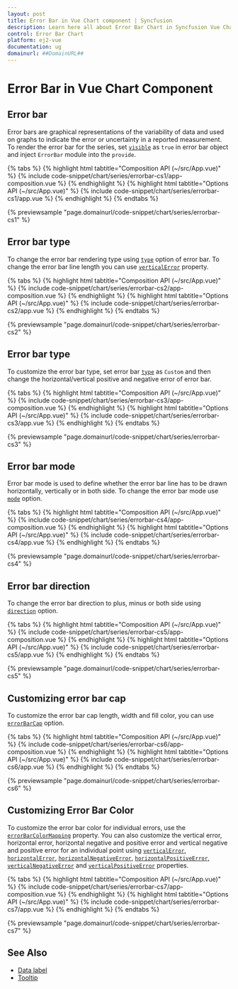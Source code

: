 ```yaml
---
layout: post
title: Error Bar in Vue Chart component | Syncfusion
description: Learn here all about Error Bar Chart in Syncfusion Vue Chart component of Syncfusion Essential JS 2 and more.
control: Error Bar Chart
platform: ej2-vue
documentation: ug
domainurl: ##DomainURL##
---
```


# Error Bar in Vue Chart Component

## Error bar

Error bars are graphical representations of the variability of data and used on graphs to indicate the error or uncertainty in a reported measurement. To render the error bar for the series, set [`visible`](https://ej2.syncfusion.com/vue/documentation/api/chart/series/#visible) as `true` in error bar object and inject `ErrorBar` module into the `provide`.

{% tabs %}
{% highlight html tabtitle="Composition API (~/src/App.vue)" %}
{% include code-snippet/chart/series/errorbar-cs1/app-composition.vue %}
{% endhighlight %}
{% highlight html tabtitle="Options API (~/src/App.vue)" %}
{% include code-snippet/chart/series/errorbar-cs1/app.vue %}
{% endhighlight %}
{% endtabs %}
        
{% previewsample "page.domainurl/code-snippet/chart/series/errorbar-cs1" %}

## Error bar type

To change the error bar rendering type using [`type`](https://ej2.syncfusion.com/vue/documentation/api/chart/series/#visible) option of error bar. To change the error bar line length you can use [`verticalError`](https://ej2.syncfusion.com/vue/documentation/api/chart/errorBarSettings/) property.

{% tabs %}
{% highlight html tabtitle="Composition API (~/src/App.vue)" %}
{% include code-snippet/chart/series/errorbar-cs2/app-composition.vue %}
{% endhighlight %}
{% highlight html tabtitle="Options API (~/src/App.vue)" %}
{% include code-snippet/chart/series/errorbar-cs2/app.vue %}
{% endhighlight %}
{% endtabs %}
        
{% previewsample "page.domainurl/code-snippet/chart/series/errorbar-cs2" %}

## Error bar type

To customize the error bar type, set error bar [`type`](https://ej2.syncfusion.com/vue/documentation/api/chart/errorBarSettings/#type) as `Custom` and  then change the horizontal/vertical positive and negative error of error bar.

{% tabs %}
{% highlight html tabtitle="Composition API (~/src/App.vue)" %}
{% include code-snippet/chart/series/errorbar-cs3/app-composition.vue %}
{% endhighlight %}
{% highlight html tabtitle="Options API (~/src/App.vue)" %}
{% include code-snippet/chart/series/errorbar-cs3/app.vue %}
{% endhighlight %}
{% endtabs %}
        
{% previewsample "page.domainurl/code-snippet/chart/series/errorbar-cs3" %}

## Error bar mode

Error bar mode is used to define whether the error bar line has to be drawn horizontally, vertically or in both side. To change the error bar mode use [`mode`](https://ej2.syncfusion.com/vue/documentation/api/chart/errorBarSettings/#mode) option.

{% tabs %}
{% highlight html tabtitle="Composition API (~/src/App.vue)" %}
{% include code-snippet/chart/series/errorbar-cs4/app-composition.vue %}
{% endhighlight %}
{% highlight html tabtitle="Options API (~/src/App.vue)" %}
{% include code-snippet/chart/series/errorbar-cs4/app.vue %}
{% endhighlight %}
{% endtabs %}
        
{% previewsample "page.domainurl/code-snippet/chart/series/errorbar-cs4" %}

## Error bar direction

To change the error bar direction to plus, minus or both side using [`direction`](https://ej2.syncfusion.com/vue/documentation/api/chart/errorBarSettings/#direction) option.

{% tabs %}
{% highlight html tabtitle="Composition API (~/src/App.vue)" %}
{% include code-snippet/chart/series/errorbar-cs5/app-composition.vue %}
{% endhighlight %}
{% highlight html tabtitle="Options API (~/src/App.vue)" %}
{% include code-snippet/chart/series/errorbar-cs5/app.vue %}
{% endhighlight %}
{% endtabs %}
        
{% previewsample "page.domainurl/code-snippet/chart/series/errorbar-cs5" %}

## Customizing error bar cap

To customize the error bar cap length, width and fill color, you can use [`errorBarCap`](https://ej2.syncfusion.com/vue/documentation/api/chart/errorBarSettings/#errorbarcap) option.

{% tabs %}
{% highlight html tabtitle="Composition API (~/src/App.vue)" %}
{% include code-snippet/chart/series/errorbar-cs6/app-composition.vue %}
{% endhighlight %}
{% highlight html tabtitle="Options API (~/src/App.vue)" %}
{% include code-snippet/chart/series/errorbar-cs6/app.vue %}
{% endhighlight %}
{% endtabs %}
        
{% previewsample "page.domainurl/code-snippet/chart/series/errorbar-cs6" %}

## Customizing Error Bar Color

To customize the error bar color for individual errors, use the [`errorBarColorMapping`](https://ej2.syncfusion.com/vue/documentation/api/chart/errorBarSettingsModel/#errorbarcolormapping) property. You can also customize the vertical error, horizontal error, horizontal negative and positive error and vertical negative and positive error for an individual point using [`verticalError`](https://ej2.syncfusion.com/vue/documentation/api/chart/errorBarSettingsModel/#verticalerror), [`horizontalError`](https://ej2.syncfusion.com/vue/documentation/api/chart/errorBarSettingsModel/#horizontalerror), [`horizontalNegativeError`](https://ej2.syncfusion.com/vue/documentation/api/chart/errorBarSettingsModel/#horizontalnegativeerror), [`horizontalPositiveError`](https://ej2.syncfusion.com/vue/documentation/api/chart/errorBarSettingsModel/#horizontalpositiveerror), [`verticalNegativeError`](https://ej2.syncfusion.com/vue/documentation/api/chart/errorBarSettingsModel/#verticalnegativeerror) and [`verticalPositiveError`](https://ej2.syncfusion.com/vue/documentation/api/chart/errorBarSettingsModel/#verticalpositiveerror) properties.

{% tabs %}
{% highlight html tabtitle="Composition API (~/src/App.vue)" %}
{% include code-snippet/chart/series/errorbar-cs7/app-composition.vue %}
{% endhighlight %}
{% highlight html tabtitle="Options API (~/src/App.vue)" %}
{% include code-snippet/chart/series/errorbar-cs7/app.vue %}
{% endhighlight %}
{% endtabs %}

{% previewsample "page.domainurl/code-snippet/chart/series/errorbar-cs7" %}

## See Also

* [Data label](../data-labels/)
* [Tooltip](../tool-tip/)